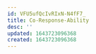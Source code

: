 ```yaml
---
id: VFU5ufQcIvRIxN-N4fF7_
title: Co-Response-Ability
desc: ''
updated: 1643723096368
created: 1643723096368
---
```


